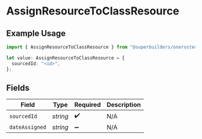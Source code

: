 # AssignResourceToClassResource

## Example Usage

```typescript
import { AssignResourceToClassResource } from "@superbuilders/oneroster/models/operations";

let value: AssignResourceToClassResource = {
  sourcedId: "<id>",
};
```

## Fields

| Field              | Type               | Required           | Description        |
| ------------------ | ------------------ | ------------------ | ------------------ |
| `sourcedId`        | *string*           | :heavy_check_mark: | N/A                |
| `dateAssigned`     | *string*           | :heavy_minus_sign: | N/A                |